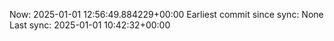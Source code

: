 Now: 2025-01-01 12:56:49.884229+00:00 Earliest commit since sync: None Last sync: 2025-01-01 10:42:32+00:00
